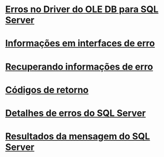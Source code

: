 
# [Erros no Driver do OLE DB para SQL Server](errors.md)

# [Informações em interfaces de erro](information-in-error-interfaces.md)
# [Recuperando informações de erro](retrieving-error-information.md)
# [Códigos de retorno](return-codes.md)
# [Detalhes de erros do SQL Server](sql-server-error-detail.md)
# [Resultados da mensagem do SQL Server](sql-server-message-results.md)
